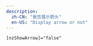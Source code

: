```yaml
---
description:
  zh-CN: "是否展示箭头"
  en-US: "Display arrow or not"
---
```


```html
[nzShowArrow]="false"
```
